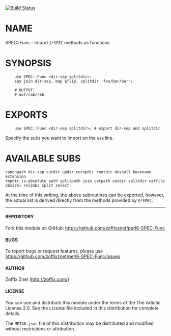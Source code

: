 [![Build Status](https://travis-ci.org/zoffixznet/perl6-SPEC-Func.svg)](https://travis-ci.org/zoffixznet/perl6-SPEC-Func)

# NAME

SPEC::Func - Import `$*SPEC` methods as functions

# SYNOPSIS

```perl6
    use SPEC::Func <dir-sep splitdir>;
    say join dir-sep, map &flip, splitdir 'foo/bar/ber';

    # OUTPUT:
    # oof/rab/reb
```

# EXPORTS

```perl6
    use SPEC::Func <dir-sep splitdir>; # export dir-sep and splitdir
```

Specify the subs you want to import on the `use` line.

# AVAILABLE SUBS

```perl6
canonpath dir-sep curdir updir curupdir rootdir devnull basename extension
tmpdir is-absolute path splitpath join catpath catdir splitdir catfile
abs2rel rel2abs split select
```

At the time of this writing, the above subroutines can be exported, however,
the actual list is derived directly from the methods provided by `$*SPEC`.

---

#### REPOSITORY

Fork this module on GitHub:
https://github.com/zoffixznet/perl6-SPEC-Func

#### BUGS

To report bugs or request features, please use
https://github.com/zoffixznet/perl6-SPEC-Func/issues

#### AUTHOR

Zoffix Znet (http://zoffix.com/)

#### LICENSE

You can use and distribute this module under the terms of the
The Artistic License 2.0. See the `LICENSE` file included in this
distribution for complete details.

The `META6.json` file of this distribution may be distributed and modified
without restrictions or attribution.
